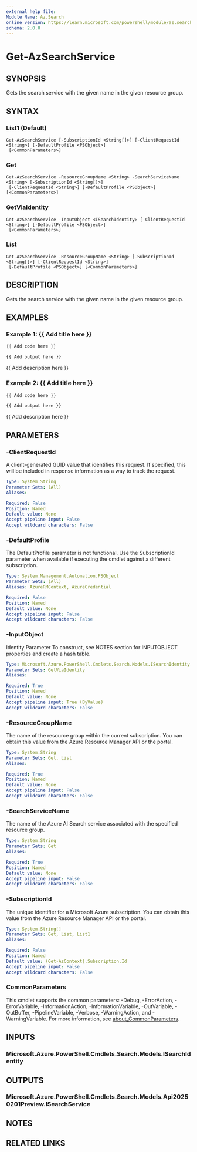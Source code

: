 ```yaml
---
external help file:
Module Name: Az.Search
online version: https://learn.microsoft.com/powershell/module/az.search/get-azsearchservice
schema: 2.0.0
---
```


# Get-AzSearchService

## SYNOPSIS
Gets the search service with the given name in the given resource group.

## SYNTAX

### List1 (Default)
```
Get-AzSearchService [-SubscriptionId <String[]>] [-ClientRequestId <String>] [-DefaultProfile <PSObject>]
 [<CommonParameters>]
```

### Get
```
Get-AzSearchService -ResourceGroupName <String> -SearchServiceName <String> [-SubscriptionId <String[]>]
 [-ClientRequestId <String>] [-DefaultProfile <PSObject>] [<CommonParameters>]
```

### GetViaIdentity
```
Get-AzSearchService -InputObject <ISearchIdentity> [-ClientRequestId <String>] [-DefaultProfile <PSObject>]
 [<CommonParameters>]
```

### List
```
Get-AzSearchService -ResourceGroupName <String> [-SubscriptionId <String[]>] [-ClientRequestId <String>]
 [-DefaultProfile <PSObject>] [<CommonParameters>]
```

## DESCRIPTION
Gets the search service with the given name in the given resource group.

## EXAMPLES

### Example 1: {{ Add title here }}
```powershell
{{ Add code here }}
```

```output
{{ Add output here }}
```

{{ Add description here }}

### Example 2: {{ Add title here }}
```powershell
{{ Add code here }}
```

```output
{{ Add output here }}
```

{{ Add description here }}

## PARAMETERS

### -ClientRequestId
A client-generated GUID value that identifies this request.
If specified, this will be included in response information as a way to track the request.

```yaml
Type: System.String
Parameter Sets: (All)
Aliases:

Required: False
Position: Named
Default value: None
Accept pipeline input: False
Accept wildcard characters: False
```

### -DefaultProfile
The DefaultProfile parameter is not functional.
Use the SubscriptionId parameter when available if executing the cmdlet against a different subscription.

```yaml
Type: System.Management.Automation.PSObject
Parameter Sets: (All)
Aliases: AzureRMContext, AzureCredential

Required: False
Position: Named
Default value: None
Accept pipeline input: False
Accept wildcard characters: False
```

### -InputObject
Identity Parameter
To construct, see NOTES section for INPUTOBJECT properties and create a hash table.

```yaml
Type: Microsoft.Azure.PowerShell.Cmdlets.Search.Models.ISearchIdentity
Parameter Sets: GetViaIdentity
Aliases:

Required: True
Position: Named
Default value: None
Accept pipeline input: True (ByValue)
Accept wildcard characters: False
```

### -ResourceGroupName
The name of the resource group within the current subscription.
You can obtain this value from the Azure Resource Manager API or the portal.

```yaml
Type: System.String
Parameter Sets: Get, List
Aliases:

Required: True
Position: Named
Default value: None
Accept pipeline input: False
Accept wildcard characters: False
```

### -SearchServiceName
The name of the Azure AI Search service associated with the specified resource group.

```yaml
Type: System.String
Parameter Sets: Get
Aliases:

Required: True
Position: Named
Default value: None
Accept pipeline input: False
Accept wildcard characters: False
```

### -SubscriptionId
The unique identifier for a Microsoft Azure subscription.
You can obtain this value from the Azure Resource Manager API or the portal.

```yaml
Type: System.String[]
Parameter Sets: Get, List, List1
Aliases:

Required: False
Position: Named
Default value: (Get-AzContext).Subscription.Id
Accept pipeline input: False
Accept wildcard characters: False
```

### CommonParameters
This cmdlet supports the common parameters: -Debug, -ErrorAction, -ErrorVariable, -InformationAction, -InformationVariable, -OutVariable, -OutBuffer, -PipelineVariable, -Verbose, -WarningAction, and -WarningVariable. For more information, see [about_CommonParameters](http://go.microsoft.com/fwlink/?LinkID=113216).

## INPUTS

### Microsoft.Azure.PowerShell.Cmdlets.Search.Models.ISearchIdentity

## OUTPUTS

### Microsoft.Azure.PowerShell.Cmdlets.Search.Models.Api20250201Preview.ISearchService

## NOTES

## RELATED LINKS

